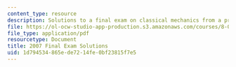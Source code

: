 ```yaml
---
content_type: resource
description: Solutions to a final exam on classical mechanics from a previous semester.
file: https://ol-ocw-studio-app-production.s3.amazonaws.com/courses/8-012-physics-i-classical-mechanics-fall-2008/1d794534865ede7214fe0bf23815f7e5_2007_final_sol.pdf
file_type: application/pdf
resourcetype: Document
title: 2007 Final Exam Solutions
uid: 1d794534-865e-de72-14fe-0bf23815f7e5
---
```

